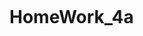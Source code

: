 [![<sheshendra7>](https://circleci.com/gh/sheshendra7/Homework_4a.svg?style=svg)](https://app.circleci.com/pipelines/github/sheshendra7/Homework_04a?branch=master&filter=all)
# HomeWork_4a